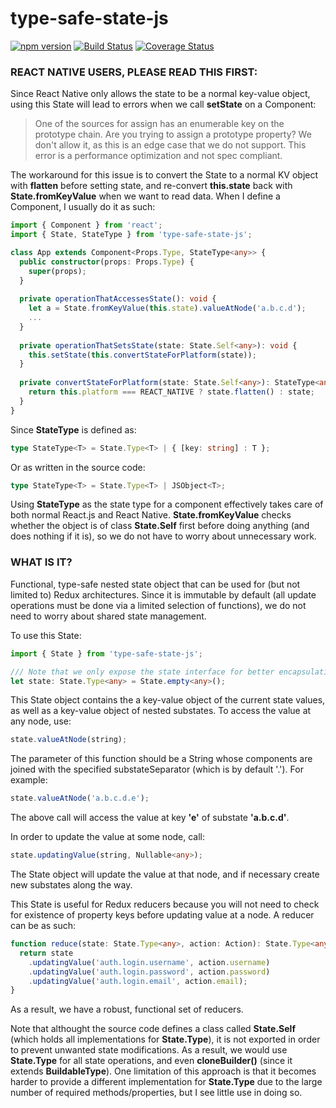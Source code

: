 # type-safe-state-js

[![npm version](https://badge.fury.io/js/type-safe-state-js.svg)](https://badge.fury.io/js/type-safe-state-js)
[![Build Status](https://travis-ci.org/protoman92/type-safe-state-js.svg?branch=master)](https://travis-ci.org/protoman92/type-safe-state-js)
[![Coverage Status](https://coveralls.io/repos/github/protoman92/type-safe-state-js/badge.svg?branch=master)](https://coveralls.io/github/protoman92/type-safe-state-js?branch=master)

### REACT NATIVE USERS, PLEASE READ THIS FIRST: ###

Since React Native only allows the state to be a normal key-value object, using this State will lead to errors when we call **setState** on a Component:

> One of the sources for assign has an enumerable key on the prototype chain. Are you trying to assign a prototype property? We don't allow it, as this is an edge case that we do not support. This error is a performance optimization and not spec compliant.

The workaround for this issue is to convert the State to a normal KV object with **flatten** before setting state, and re-convert **this.state** back with **State.fromKeyValue** when we want to read data. When I define a Component, I usually do it as such:

```typescript
import { Component } from 'react';
import { State, StateType } from 'type-safe-state-js';

class App extends Component<Props.Type, StateType<any>> {
  public constructor(props: Props.Type) {
    super(props);
  }
  
  private operationThatAccessesState(): void {
    let a = State.fromKeyValue(this.state).valueAtNode('a.b.c.d');
    ...
  }
  
  private operationThatSetsState(state: State.Self<any>): void {
    this.setState(this.convertStateForPlatform(state));
  }
  
  private convertStateForPlatform(state: State.Self<any>): StateType<any> {
    return this.platform === REACT_NATIVE ? state.flatten() : state;
  }
}
```

Since **StateType** is defined as:

```typescript
type StateType<T> = State.Type<T> | { [key: string] : T };
```

Or as written in the source code:

```typescript
type StateType<T> = State.Type<T> | JSObject<T>;
```

Using **StateType** as the state type for a component effectively takes care of both normal React.js and React Native. **State.fromKeyValue** checks whether the object is of class **State.Self** first before doing anything (and does nothing if it is), so we do not have to worry about unnecessary work.

### WHAT IS IT?

Functional, type-safe nested state object that can be used for (but not limited to) Redux architectures. Since it is immutable by default (all update operations must be done via a limited selection of functions), we do not need to worry about shared state management.

To use this State:

```typescript
import { State } from 'type-safe-state-js';

/// Note that we only expose the state interface for better encapsulation.
let state: State.Type<any> = State.empty<any>();
```

This State object contains the a key-value object of the current state values, as well as a key-value object of nested substates. To access the value at any node, use:

```typescript
state.valueAtNode(string);
```

The parameter of this function should be a String whose components are joined with the specified substateSeparator (which is by default '.'). For example:

```typescript
state.valueAtNode('a.b.c.d.e');
```

The above call will access the value at key **'e'** of substate **'a.b.c.d'**.

In order to update the value at some node, call:

```typescript
state.updatingValue(string, Nullable<any>);
```

The State object will update the value at that node, and if necessary create new substates along the way.

This State is useful for Redux reducers because you will not need to check for existence of property keys before updating value at a node. A reducer can be as such:

```typescript
function reduce(state: State.Type<any>, action: Action): State.Type<any> {
  return state
    .updatingValue('auth.login.username', action.username)
    .updatingValue('auth.login.password', action.password)
    .updatingValue('auth.login.email', action.email);
}
```

As a result, we have a robust, functional set of reducers.

Note that althought the source code defines a class called **State.Self** (which holds all implementations for **State.Type**), it is not exported in order to prevent unwanted state modifications. As a result, we would use **State.Type** for all state operations, and even **cloneBuilder()** (since it extends **BuildableType**). One limitation of this approach is that it becomes harder to provide a different implementation for **State.Type** due to the large number of required methods/properties, but I see little use in doing so.
